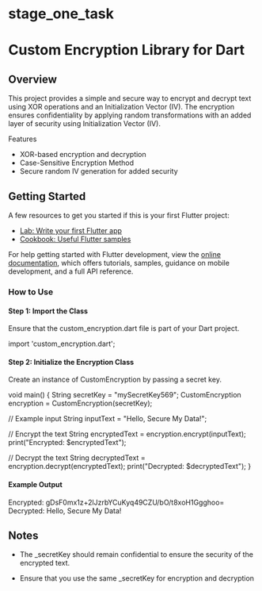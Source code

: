 # stage_one_task

# Custom Encryption Library for Dart

## Overview

This project provides a simple and secure way to encrypt and decrypt text using XOR operations and an Initialization Vector (IV). The encryption ensures confidentiality by applying random transformations with an added layer of security using Initialization Vector (IV).

Features

- XOR-based encryption and decryption
- Case-Sensitive Encryption Method
- Secure random IV generation for added security

## Getting Started

A few resources to get you started if this is your first Flutter project:

- [Lab: Write your first Flutter app](https://docs.flutter.dev/get-started/codelab)
- [Cookbook: Useful Flutter samples](https://docs.flutter.dev/cookbook)

For help getting started with Flutter development, view the
[online documentation](https://docs.flutter.dev/), which offers tutorials,
samples, guidance on mobile development, and a full API reference.

### How to Use

#### Step 1: Import the Class

Ensure that the custom_encryption.dart file is part of your Dart project.

import 'custom_encryption.dart';

#### Step 2: Initialize the Encryption Class

Create an instance of CustomEncryption by passing a secret key.

void main() {
String secretKey = "mySecretKey569";
CustomEncryption encryption = CustomEncryption(secretKey);

// Example input
String inputText = "Hello, Secure My Data!";

// Encrypt the text
String encryptedText = encryption.encrypt(inputText);
print("Encrypted: \$encryptedText");

// Decrypt the text
String decryptedText = encryption.decrypt(encryptedText);
print("Decrypted: \$decryptedText");
}

#### Example Output

Encrypted: gDsF0mx1z+2lJzrbYCuKyq49CZU/bO/t8xoH1Ggghoo=
Decrypted: Hello, Secure My Data!

## Notes

- The \_secretKey should remain confidential to ensure the security of the encrypted text.

- Ensure that you use the same \_secretKey for encryption and decryption
